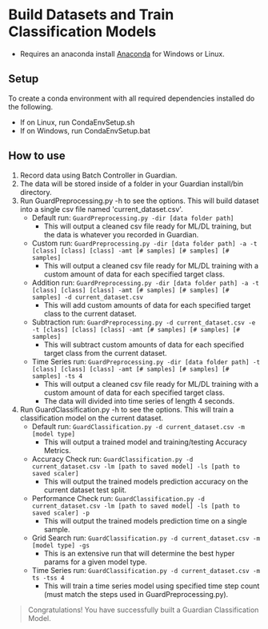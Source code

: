 # Build Datasets and Train Classification Models
* Requires an anaconda install [Anaconda](https://www.anaconda.com/download/) for Windows or Linux. 

## Setup
To create a conda environment with all required dependencies installed do the following.
* If on Linux, run CondaEnvSetup.sh
* If on Windows, run CondaEnvSetup.bat

## How to use
1. Record data using Batch Controller in Guardian.
2. The data will be stored inside of a folder in your Guardian install/bin directory.
3. Run GuardPreprocessing.py -h to see the options.
    This will build dataset into a single csv file named 'current_dataset.csv'.
    * Default run: `GuardPreprocessing.py -dir [data folder path]`
        * This will output a cleaned csv file ready for ML/DL training, but the data is whatever you recorded in Guardian.
    * Custom run: `GuardPreprocessing.py -dir [data folder path] -a -t [class] [class] [class] -amt [# samples] [# samples] [# samples]`
        * This will output a cleaned csv file ready for ML/DL training with a custom amount of data for each specified target class.
    * Addition run: `GuardPreprocessing.py -dir [data folder path] -a -t [class] [class] [class] -amt [# samples] [# samples] [# samples] -d current_dataset.csv`
        * This will add custom amounts of data for each specified target class to the current dataset.
    * Subtraction run: `GuardPreprocessing.py -d current_dataset.csv -e -t [class] [class] [class] -amt [# samples] [# samples] [# samples]`
        * This will subtract custom amounts of data for each specified target class from the current dataset.
    * Time Series run: `GuardPreprocessing.py -dir [data folder path] -t [class] [class] [class] -amt [# samples] [# samples] [# samples] -ts 4`
        * This will output a cleaned csv file ready for ML/DL training with a custom amount of data for each specified target class.
        * The data will divided into time series of length 4 seconds.
4. Run GuardClassification.py -h to see the options.
    This will train a classification model on the current dataset.
    * Default run: `GuardClassification.py -d current_dataset.csv -m [model type]`
        * This will output a trained model and training/testing Accuracy Metrics.
    * Accuracy Check run: `GuardClassification.py -d current_dataset.csv -lm [path to saved model] -ls [path to saved scaler]`
        * This will output the trained models prediction accuracy on the current dataset test split.
    * Performance Check run: `GuardClassification.py -d current_dataset.csv -lm [path to saved model] -ls [path to saved scaler] -p`
        * This will output the trained models prediction time on a single sample.
    * Grid Search run: `GuardClassification.py -d current_dataset.csv -m [model type] -gs`
        * This is an extensive run that will determine the best hyper params for a given model type.
    * Time Series run: `GuardClassification.py -d current_dataset.csv -m ts -tss 4`
        * This will train a time series model using specified time step count (must match the steps used in GuardPreprocessing.py).

> Congratulations! You have successfully built a Guardian Classification Model.




